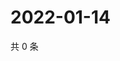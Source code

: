 # 2022-01-14

共 0 条

<!-- BEGIN WEIBO -->
<!-- 最后更新时间 Fri Jan 14 2022 01:24:48 GMT+0800 (China Standard Time) -->

<!-- END WEIBO -->
